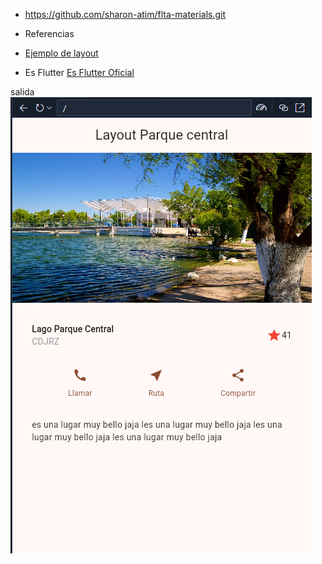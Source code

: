 - https://github.com/sharon-atim/flta-materials.git


- Referencias
- [Ejemplo de layout](https://github.com/flutter/website/blob/main/examples/layout/lakes/interactive/lib/main.dart)

- Es Flutter
[Es Flutter Oficial](https://docs.flutter.dev/ui/layout/tutorial)


salida
![Layout 1](image.png)